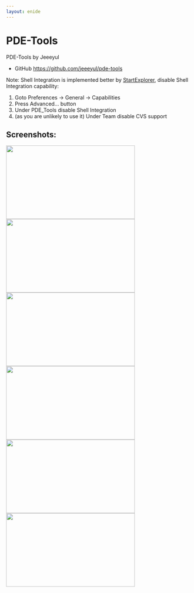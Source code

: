 ```yaml
---
layout: enide
---
```



# PDE-Tools

PDE-Tools by Jeeeyul

- GitHub <https://github.com/jeeeyul/pde-tools>

Note: Shell Integration is implemented better by [StartExplorer](..\startexplorer),
disable Shell Integration capability:

1. Goto Preferences -> General -> Capabilities 
2. Press Advanced... button
3. Under PDE_Tools disable Shell Integration
4. (as you are unlikely to use it) Under Team disable CVS support

## Screenshots:

<a href="https://github.com/jeeeyul/pde-tools">
<img src="https://raw.github.com/jeeeyul/pde-tools/master/net.jeeeyul.pdetools.resource/clipboard-history-paste.png" width="350" height="200" /></a>
<a href="https://github.com/jeeeyul/pde-tools">
<img src="https://raw.github.com/jeeeyul/pde-tools/master/net.jeeeyul.pdetools.resource/icon-preview.png" width="350" height="200" /></a>
<a href="https://github.com/jeeeyul/pde-tools">
<img src="https://raw.github.com/jeeeyul/pde-tools/master/net.jeeeyul.pdetools.resource/shared-image-generator.png" width="350" height="200" /></a>
<a href="https://github.com/jeeeyul/pde-tools">
<img src="https://raw.github.com/jeeeyul/pde-tools/master/net.jeeeyul.pdetools.resource/bundle-image-navigator.png" width="350" height="200" /></a>
<a href="https://github.com/jeeeyul/pde-tools">
<img src="https://raw.github.com/jeeeyul/pde-tools/master/net.jeeeyul.pdetools.resource/crazy-outline.png" width="350" height="200" /></a>
<a href="https://github.com/jeeeyul/pde-tools">
<img src="https://raw.github.com/jeeeyul/pde-tools/master/net.jeeeyul.pdetools.resource/release-note/1.1/workspace-launcher.png" width="350" height="200" /></a>
